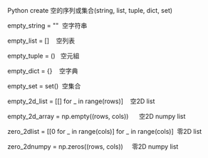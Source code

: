 
Python create 空的序列或集合(string, list, tuple, dict, set)

empty_string = ""  空字符串

empty_list = []    空列表

empty_tuple = ()   空元組

empty_dict = {}    空字典

empty_set = set()  空集合

empty_2d_list = [[] for _ in range(rows)]    空2D list

empty_2d_array = np.empty((rows, cols))      空2D numpy list

zero_2dlist = [[0 for _ in range(cols)] for _ in range(cols)]  零2D list

zero_2dnumpy = np.zeros((rows, cols))     零2D numpy list